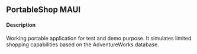 ## PortableShop MAUI

#### Description
Working portable application for test and demo purpose. It simulates limited shopping capabilities based on the AdventureWorks database.